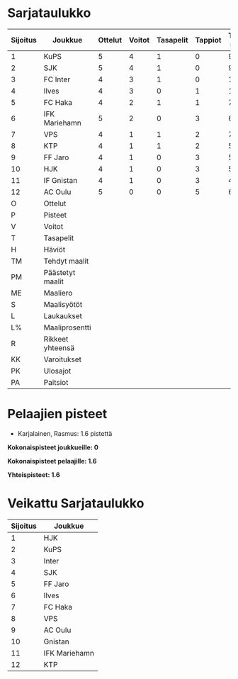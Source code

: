 # Sarjataulukko
| Sijoitus | Joukkue | Ottelut | Voitot | Tasapelit | Tappiot | Tehdyt maalit | Päästetyt maalit | Maaliero | Syötöt |
|----------|---------|---------|--------|-----------|---------|----------------|-------------------|----------|-------|
|1 | KuPS | 5 | 4 | 1 | 0 | 9 | 3 | 6 | 9 | 53 | 16 | 44 | 11 | 0 | 12 | 13|
|2 | SJK | 5 | 4 | 1 | 0 | 9 | 4 | 5 | 6 | 71 | 12 | 56 | 8 | 0 | 7 | 13|
|3 | FC Inter | 4 | 3 | 1 | 0 | 10 | 2 | 8 | 9 | 40 | 25 | 39 | 6 | 0 | 3 | 10|
|4 | Ilves | 4 | 3 | 0 | 1 | 12 | 6 | 6 | 9 | 58 | 20 | 43 | 5 | 1 | 6 | 9|
|5 | FC Haka | 4 | 2 | 1 | 1 | 7 | 6 | 1 | 7 | 28 | 25 | 55 | 15 | 0 | 6 | 7|
|6 | IFK Mariehamn | 5 | 2 | 0 | 3 | 6 | 10 | -4 | 5 | 34 | 17 | 59 | 7 | 0 | 8 | 6|
|7 | VPS | 4 | 1 | 1 | 2 | 7 | 10 | -3 | 5 | 50 | 14 | 43 | 6 | 1 | 11 | 4|
|8 | KTP | 4 | 1 | 1 | 2 | 5 | 10 | -5 | 3 | 40 | 12 | 45 | 10 | 0 | 6 | 4|
|9 | FF Jaro | 4 | 1 | 0 | 3 | 5 | 6 | -1 | 4 | 28 | 17 | 47 | 9 | 0 | 14 | 3|
|10 | HJK | 4 | 1 | 0 | 3 | 5 | 6 | -1 | 4 | 46 | 10 | 42 | 7 | 1 | 8 | 3|
|11 | IF Gnistan | 4 | 1 | 0 | 3 | 4 | 8 | -4 | 3 | 26 | 15 | 38 | 7 | 0 | 4 | 3|
|12 | AC Oulu | 5 | 0 | 0 | 5 | 6 | 14 | -8 | 4 | 37 | 16 | 55 | 11 | 2 | 9 | 0|
|O | Ottelut|
|P | Pisteet|
|V | Voitot|
|T | Tasapelit|
|H | Häviöt|
|TM | Tehdyt maalit|
|PM | Päästetyt maalit|
|ME | Maaliero|
|S | Maalisyötöt|
|L | Laukaukset|
|L% | Maaliprosentti|
|R | Rikkeet yhteensä|
|KK | Varoitukset|
|PK | Ulosajot|
|PA | Paitsiot|

# Pelaajien pisteet
* Karjalainen, Rasmus: 1.6 pistettä

**Kokonaispisteet joukkueille: 0**

**Kokonaispisteet pelaajille: 1.6**

**Yhteispisteet: 1.6**

# Veikattu Sarjataulukko
| Sijoitus | Joukkue |
|----------|---------|
| 1 | HJK |
| 2 | KuPS |
| 3 | Inter |
| 4 | SJK |
| 5 | FF Jaro |
| 6 | Ilves |
| 7 | FC Haka |
| 8 | VPS |
| 9 | AC Oulu |
| 10 | Gnistan |
| 11 | IFK Mariehamn |
| 12 | KTP |
